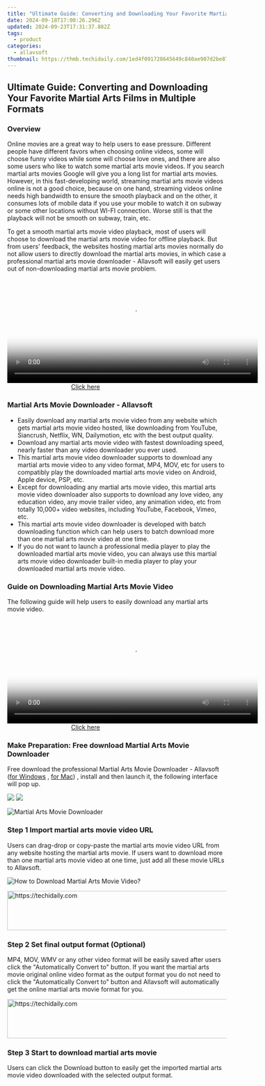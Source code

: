 ```yaml
---
title: "Ultimate Guide: Converting and Downloading Your Favorite Martial Arts Films in Multiple Formats"
date: 2024-09-18T17:00:26.296Z
updated: 2024-09-23T17:31:37.882Z
tags:
  - product
categories:
  - allavsoft
thumbnail: https://thmb.techidaily.com/1ed4f091728645649c840ae907d2be87aba494a53f4cf1942b1dcf1c240fc190.jpg
---
```


## Ultimate Guide: Converting and Downloading Your Favorite Martial Arts Films in Multiple Formats

### Overview

Online movies are a great way to help users to ease pressure. Different people have different favors when choosing online videos, some will choose funny videos while some will choose love ones, and there are also some users who like to watch some martial arts movie videos. If you search martial arts movies Google will give you a long list for martial arts movies. However, in this fast-developing world, streaming martial arts movie videos online is not a good choice, because on one hand, streaming videos online needs high bandwidth to ensure the smooth playback and on the other, it consumes lots of mobile data if you use your mobile to watch it on subway or some other locations without WI-FI connection. Worse still is that the playback will not be smooth on subway, train, etc.

To get a smooth martial arts movie video playback, most of users will choose to download the martial arts movie video for offline playback. But from users' feedback, the websites hosting martial arts movies normally do not allow users to directly download the martial arts movies, in which case a professional martial arts movie downloader - Allavsoft will easily get users out of non-downloading martial arts movie problem.

<!-- affiliate ads begin -->
<span id="1983474">
					<video width="576" height="240" style="cursor:pointer"
           poster="//a.impactradius-go.com/display-clicktoplayimage/1983474.png"
           onclick="if(!this.playClicked){this.play();this.setAttribute('controls',true);this.playClicked=true;}">
	   <source src="//a.impactradius-go.com/display-ad/22993-1983474">
	   <img src="//a.impactradius-go.com/display-clicktoplayimage/1983474.png" style="border: none; height: 100%; width: 100%; object-fit: contain">
	</video>
	<div style="width:360px;text-align:center"><a href="javascript:window.open(decodeURIComponent('https%3A%2F%2Fhomestyler.sjv.io%2Fc%2F5597632%2F1983474%2F22993'), '_blank');void(0);">Click here</a></div>
</span>
<img height="0" width="0" src="https://imp.pxf.io/i/5597632/1983474/22993" style="position:absolute;visibility:hidden;" border="0" />
<!-- affiliate ads end -->

### Martial Arts Movie Downloader - Allavsoft

* Easily download any martial arts movie video from any website which gets martial arts movie video hosted, like downloading from YouTube, Siancrush, Netflix, WN, Dailymotion, etc with the best output quality.
* Download any martial arts movie video with fastest downloading speed, nearly faster than any video downloader you ever used.
* This martial arts movie video downloader supports to download any martial arts movie video to any video format, MP4, MOV, etc for users to compatibly play the downloaded martial arts movie video on Android, Apple device, PSP, etc.
* Except for downloading any martial arts movie video, this martial arts movie video downloader also supports to download any love video, any education video, any movie trailer video, any animation video, etc from totally 10,000+ video websites, including YouTube, Facebook, Vimeo, etc.
* This martial arts movie video downloader is developed with batch downloading function which can help users to batch download more than one martial arts movie video at one time.
* If you do not want to launch a professional media player to play the downloaded martial arts movie video, you can always use this martial arts movie video downloader built-in media player to play your downloaded martial arts movie video.

### Guide on Downloading Martial Arts Movie Video

The following guide will help users to easily download any martial arts movie video.

<!-- affiliate ads begin -->
<span id="1983471">
					<video width="576" height="240" style="cursor:pointer"
           poster="//a.impactradius-go.com/display-clicktoplayimage/1983471.png"
           onclick="if(!this.playClicked){this.play();this.setAttribute('controls',true);this.playClicked=true;}">
	   <source src="//a.impactradius-go.com/display-ad/22993-1983471">
	   <img src="//a.impactradius-go.com/display-clicktoplayimage/1983471.png" style="border: none; height: 100%; width: 100%; object-fit: contain">
	</video>
	<div style="width:360px;text-align:center"><a href="javascript:window.open(decodeURIComponent('https%3A%2F%2Fhomestyler.sjv.io%2Fc%2F5597632%2F1983471%2F22993'), '_blank');void(0);">Click here</a></div>
</span>
<img height="0" width="0" src="https://imp.pxf.io/i/5597632/1983471/22993" style="position:absolute;visibility:hidden;" border="0" />
<!-- affiliate ads end -->

### Make Preparation: Free download Martial Arts Movie Downloader

Free download the professional Martial Arts Movie Downloader - Allavsoft ([for Windows](https://tools.techidaily.com/allavsoft/products/) , [for Mac](https://tools.techidaily.com/allavsoft/products/)) , install and then launch it, the following interface will pop up.

[![](https://www.allavsoft.com/how-to/../images/how-to/free-download-win.jpg)](https://tools.techidaily.com/allavsoft/products/) [![](https://www.allavsoft.com/how-to/../images/how-to/free-download-mac.jpg)](https://tools.techidaily.com/allavsoft/products/)

![Martial Arts Movie Downloader](https://www.allavsoft.com/how-to/../images/allavsoft/screen-shot-600.jpg)

### Step 1 Import martial arts movie video URL

Users can drag-drop or copy-paste the martial arts movie video URL from any website hosting the martial arts movie. If users want to download more than one martial arts movie video at one time, just add all these movie URLs to Allavsoft.

![How to Download Martial Arts Movie Video?](https://www.allavsoft.com/how-to/../images/how-to/download-rtmp-video/download-rtmp-video.jpg)

<!-- affiliate ads begin -->
<a href="https://aligracehair.sjv.io/c/5597632/1934258/19272" target="_top" id="1934258">
  <img src="//a.impactradius-go.com/display-ad/19272-1934258" border="0" alt="https://techidaily.com" width="728" height="90"/>
</a>
<img height="0" width="0" src="https://aligracehair.sjv.io/i/5597632/1934258/19272" style="position:absolute;visibility:hidden;" border="0" />
<!-- affiliate ads end -->

### Step 2 Set final output format (Optional)

MP4, MOV, WMV or any other video format will be easily saved after users click the "Automatically Convert to" button. If you want the martial arts movie original online video format as the output format you do not need to click the "Automatically Convert to" button and Allavsoft will automatically get the online martial arts movie format for you.

<!-- affiliate ads begin -->
<a href="https://appsumo.8odi.net/c/5597632/2144289/7443" target="_top" id="2144289">
  <img src="//a.impactradius-go.com/display-ad/7443-2144289" border="0" alt="https://techidaily.com" width="728" height="90"/>
</a>
<img height="0" width="0" src="https://appsumo.8odi.net/i/5597632/2144289/7443" style="position:absolute;visibility:hidden;" border="0" />
<!-- affiliate ads end -->

### Step 3 Start to download martial arts movie

Users can click the Download button to easily get the imported martial arts movie video downloaded with the selected output format.

<ins class="adsbygoogle"
     style="display:block"
     data-ad-format="autorelaxed"
     data-ad-client="ca-pub-7571918770474297"
     data-ad-slot="1223367746"></ins>

<ins class="adsbygoogle"
     style="display:block"
     data-ad-client="ca-pub-7571918770474297"
     data-ad-slot="8358498916"
     data-ad-format="auto"
     data-full-width-responsive="true"></ins>



